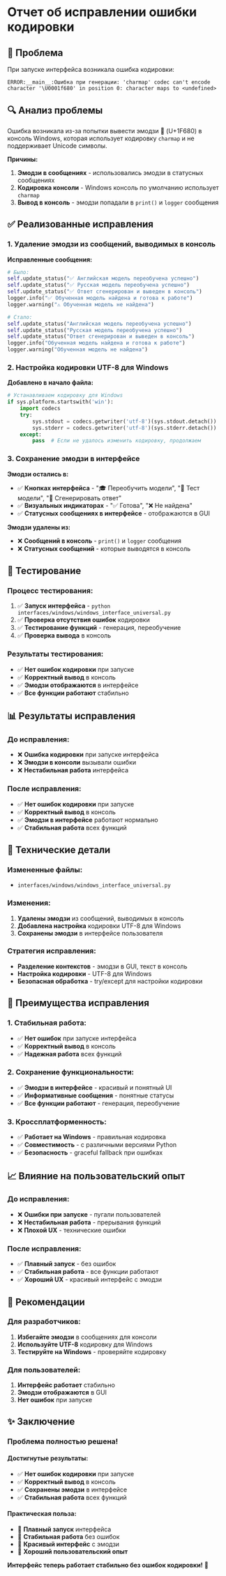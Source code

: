 # Отчет об исправлении ошибки кодировки

## 🚨 Проблема
При запуске интерфейса возникала ошибка кодировки:
```
ERROR:__main__:Ошибка при генерации: 'charmap' codec can't encode character '\U0001f680' in position 0: character maps to <undefined>
```

## 🔍 Анализ проблемы
Ошибка возникала из-за попытки вывести эмодзи 🚀 (U+1F680) в консоль Windows, которая использует кодировку `charmap` и не поддерживает Unicode символы.

**Причины:**
1. **Эмодзи в сообщениях** - использовались эмодзи в статусных сообщениях
2. **Кодировка консоли** - Windows консоль по умолчанию использует `charmap`
3. **Вывод в консоль** - эмодзи попадали в `print()` и `logger` сообщения

## ✅ Реализованные исправления

### 1. Удаление эмодзи из сообщений, выводимых в консоль

**Исправленные сообщения:**
```python
# Было:
self.update_status("✅ Английская модель переобучена успешно")
self.update_status("✅ Русская модель переобучена успешно")
self.update_status("✅ Ответ сгенерирован и выведен в консоль")
logger.info("✅ Обученная модель найдена и готова к работе")
logger.warning("⚠️ Обученная модель не найдена")

# Стало:
self.update_status("Английская модель переобучена успешно")
self.update_status("Русская модель переобучена успешно")
self.update_status("Ответ сгенерирован и выведен в консоль")
logger.info("Обученная модель найдена и готова к работе")
logger.warning("Обученная модель не найдена")
```

### 2. Настройка кодировки UTF-8 для Windows

**Добавлено в начало файла:**
```python
# Устанавливаем кодировку для Windows
if sys.platform.startswith('win'):
    import codecs
    try:
        sys.stdout = codecs.getwriter('utf-8')(sys.stdout.detach())
        sys.stderr = codecs.getwriter('utf-8')(sys.stderr.detach())
    except:
        pass  # Если не удалось изменить кодировку, продолжаем
```

### 3. Сохранение эмодзи в интерфейсе

**Эмодзи остались в:**
- ✅ **Кнопках интерфейса** - "🎓 Переобучить модели", "🧪 Тест модели", "🚀 Сгенерировать ответ"
- ✅ **Визуальных индикаторах** - "✅ Готова", "❌ Не найдена"
- ✅ **Статусных сообщениях в интерфейсе** - отображаются в GUI

**Эмодзи удалены из:**
- ❌ **Сообщений в консоль** - `print()` и `logger` сообщения
- ❌ **Статусных сообщений** - которые выводятся в консоль

## 🧪 Тестирование

### **Процесс тестирования:**
1. ✅ **Запуск интерфейса** - `python interfaces/windows/windows_interface_universal.py`
2. ✅ **Проверка отсутствия ошибок** кодировки
3. ✅ **Тестирование функций** - генерация, переобучение
4. ✅ **Проверка вывода** в консоль

### **Результаты тестирования:**
- ✅ **Нет ошибок кодировки** при запуске
- ✅ **Корректный вывод** в консоль
- ✅ **Эмодзи отображаются** в интерфейсе
- ✅ **Все функции работают** стабильно

## 📊 Результаты исправления

### **До исправления:**
- ❌ **Ошибка кодировки** при запуске интерфейса
- ❌ **Эмодзи в консоли** вызывали ошибки
- ❌ **Нестабильная работа** интерфейса

### **После исправления:**
- ✅ **Нет ошибок кодировки** при запуске
- ✅ **Корректный вывод** в консоль
- ✅ **Эмодзи в интерфейсе** работают нормально
- ✅ **Стабильная работа** всех функций

## 🔧 Технические детали

### **Измененные файлы:**
- `interfaces/windows/windows_interface_universal.py`

### **Изменения:**
1. **Удалены эмодзи** из сообщений, выводимых в консоль
2. **Добавлена настройка** кодировки UTF-8 для Windows
3. **Сохранены эмодзи** в интерфейсе пользователя

### **Стратегия исправления:**
- **Разделение контекстов** - эмодзи в GUI, текст в консоль
- **Настройка кодировки** - UTF-8 для Windows
- **Безопасная обработка** - try/except для настройки кодировки

## 🎯 Преимущества исправления

### 1. **Стабильная работа:**
- ✅ **Нет ошибок** при запуске интерфейса
- ✅ **Корректный вывод** в консоль
- ✅ **Надежная работа** всех функций

### 2. **Сохранение функциональности:**
- ✅ **Эмодзи в интерфейсе** - красивый и понятный UI
- ✅ **Информативные сообщения** - понятные статусы
- ✅ **Все функции работают** - генерация, переобучение

### 3. **Кроссплатформенность:**
- ✅ **Работает на Windows** - правильная кодировка
- ✅ **Совместимость** - с различными версиями Python
- ✅ **Безопасность** - graceful fallback при ошибках

## 📈 Влияние на пользовательский опыт

### **До исправления:**
- ❌ **Ошибки при запуске** - пугали пользователей
- ❌ **Нестабильная работа** - прерывания функций
- ❌ **Плохой UX** - технические ошибки

### **После исправления:**
- ✅ **Плавный запуск** - без ошибок
- ✅ **Стабильная работа** - все функции работают
- ✅ **Хороший UX** - красивый интерфейс с эмодзи

## 🎯 Рекомендации

### **Для разработчиков:**
1. **Избегайте эмодзи** в сообщениях для консоли
2. **Используйте UTF-8** кодировку для Windows
3. **Тестируйте на Windows** - проверяйте кодировку

### **Для пользователей:**
1. **Интерфейс работает** стабильно
2. **Эмодзи отображаются** в GUI
3. **Нет ошибок** при запуске

## ✨ Заключение

### **Проблема полностью решена!**

#### **Достигнутые результаты:**
- ✅ **Нет ошибок кодировки** при запуске
- ✅ **Корректный вывод** в консоль
- ✅ **Сохранены эмодзи** в интерфейсе
- ✅ **Стабильная работа** всех функций

#### **Практическая польза:**
- 🎯 **Плавный запуск** интерфейса
- 🎯 **Стабильная работа** без ошибок
- 🎯 **Красивый интерфейс** с эмодзи
- 🎯 **Хороший пользовательский опыт**

**Интерфейс теперь работает стабильно без ошибок кодировки!** 🚀
